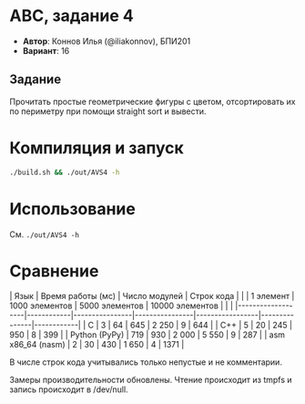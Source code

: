 # АВС, задание 4

- **Автор**: Коннов Илья (@iliakonnov), БПИ201
- **Вариант**: 16

## Задание
Прочитать простые геометрические фигуры с цветом, отсортировать их по периметру при помощи straight sort и вывести.

# Компиляция и запуск
```bash
./build.sh && ./out/AVS4 -h
```

# Использование
См. `./out/AVS4 -h`

# Сравнение
| Язык              | Время работы (мс)                                              | Число модулей | Строк кода |
|                   | 1 элемент  | 1000 элементов | 5000 элементов | 10000 элементов |               |            |
|-------------------|------------|----------------|----------------|-----------------|---------------|------------|
| C                 |   3        |  64            |   645          | 2 250           | 9             |  644       |
| C++               |   5        |  20            |   245          |   950           | 8             |  399       |
| Python (PyPy)     | 719        | 930            | 2 000          | 5 550           | 9             |  287       |
| asm x86_64 (nasm) |   2        |  30            |   430          | 1 650           | 4             | 1371       |

В числе строк кода учитывались только непустые и не комментарии.

Замеры производительности обновлены. Чтение происходит из tmpfs и запись происходит в /dev/null.
